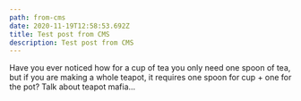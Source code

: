 ```yaml
---
path: from-cms
date: 2020-11-19T12:58:53.692Z
title: Test post from CMS
description: Test post from CMS
---
```

Have you ever noticed how for a cup of tea you only need one spoon of tea, but if you are making a whole teapot, it requires one spoon for cup + one for the pot? Talk about teapot mafia...